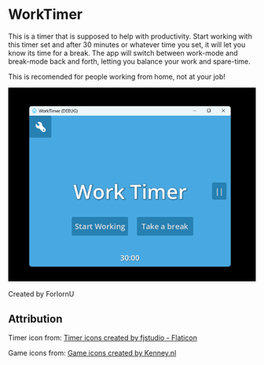 # WorkTimer

This is a timer that is supposed to help with productivity.
Start working with this timer set and after 30 minutes or whatever time you set, it will let you know its time for a break.
The app will switch between work-mode and break-mode back and forth, letting you balance your work and spare-time.

This is recomended for people working from home, not at your job!

![Screenshot](https://github.com/ForlornU/Images/blob/6121adc1a7afab3a7b24a1f8c3f504f443c83f4f/WorkTimerScreenshot.png)

Created by ForlornU

## Attribution
Timer icon from:
<a href="https://www.flaticon.com/free-icons/timer" title="timer icons">Timer icons created by fjstudio - Flaticon</a>

Game icons from:
<a href="https://kenney.nl/assets/game-icons" title="Game Icons"> Game icons created by Kenney.nl </a>
